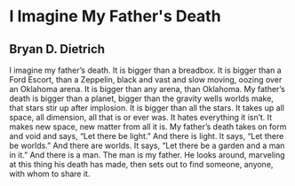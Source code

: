 # I Imagine My Father's Death
## Bryan D. Dietrich
I imagine my father’s death. It is bigger
than a breadbox. It is bigger than a Ford
Escort, than a Zeppelin, black and vast
and slow moving, oozing over an Oklahoma
arena. It is bigger than any arena, than
Oklahoma. My father’s death is bigger
than a planet, bigger than the gravity
wells worlds make, that stars stir up after
implosion. It is bigger than all the stars.
It takes up all space, all dimension, all
that is or ever was. It hates everything
it isn’t. It makes new space, new matter
from all it is. My father’s death takes on
form and void and says, “Let there be light.”
And there is light. It says, “Let there be
worlds.” And there are worlds. It says,
“Let there be a garden and a man in it.”
And there is a man. The man is my father.
He looks around, marveling at this thing
his death has made, then sets out to find
someone, anyone, with whom to share it.